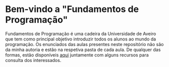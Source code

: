 # Bem-vindo a "Fundamentos de Programação"

Fundamentos de Programação é uma cadeira da Universidade de Aveiro que tem como principal objetivo introduzir todos os alunos ao mundo da programação. Os enunciados das aulas presentes neste repositório não são da minha autoria e estão na respetiva pasta de cada aula. De qualquer das formas, estão disponíveis [aqui](https://drive.google.com/drive/folders/14A0gQNhHkUcSluh71M5-E1cP1mBskCge) juntamente com alguns recursos para consulta dos interessados.
